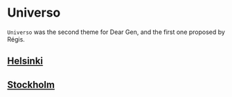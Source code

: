 # Universo

`Universo` was the second theme for Dear Gen, and the first one proposed by Régis.

## [Helsinki](https://github.com/haschdl/dear-gen-book/tree/eb67d558905efea33aa01af7f6954900a5c6a039/02-universo/helsinki.md)

## [Stockholm](https://github.com/haschdl/dear-gen-book/tree/eb67d558905efea33aa01af7f6954900a5c6a039/02-universo/stockholm.md)

